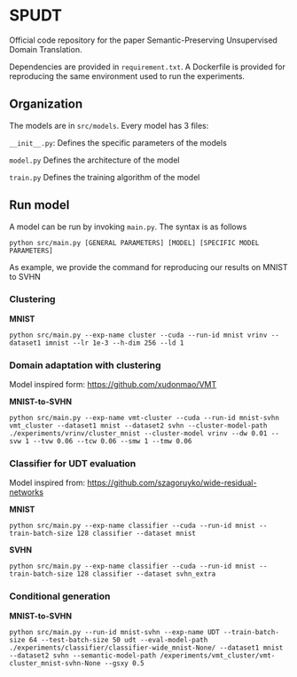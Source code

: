 # SPUDT

Official code repository for the paper Semantic-Preserving Unsupervised Domain Translation.

Dependencies are provided in `requirement.txt`. A Dockerfile is provided for reproducing the same environment used to run the experiments.

## Organization

The models are in `src/models`. Every model has 3 files:

`__init__.py`: Defines the specific parameters of the models

`model.py` Defines the architecture of the model

`train.py` Defines the training algorithm of the model

## Run model

A model can be run by invoking `main.py`. The syntax is as follows
```
python src/main.py [GENERAL PARAMETERS] [MODEL] [SPECIFIC MODEL PARAMETERS]
```

As example, we provide the command for reproducing our results on MNIST to SVHN

### Clustering
**MNIST**
```
python src/main.py --exp-name cluster --cuda --run-id mnist vrinv --dataset1 imnist --lr 1e-3 --h-dim 256 --ld 1
```

### Domain adaptation with clustering
Model inspired form: https://github.com/xudonmao/VMT

**MNIST-to-SVHN**
```
python src/main.py --exp-name vmt-cluster --cuda --run-id mnist-svhn vmt_cluster --dataset1 mnist --dataset2 svhn --cluster-model-path ./experiments/vrinv/cluster_mnist --cluster-model vrinv --dw 0.01 --svw 1 --tvw 0.06 --tcw 0.06 --smw 1 --tmw 0.06
```


### Classifier for UDT evaluation
Model inspired from: https://github.com/szagoruyko/wide-residual-networks

**MNIST**
```
python src/main.py --exp-name classifier --cuda --run-id mnist --train-batch-size 128 classifier --dataset mnist
```

**SVHN** 
```
python src/main.py --exp-name classifier --cuda --run-id mnist --train-batch-size 128 classifier --dataset svhn_extra
```

### Conditional generation

**MNIST-to-SVHN**
```
python src/main.py --run-id mnist-svhn --exp-name UDT --train-batch-size 64 --test-batch-size 50 udt --eval-model-path ./experiments/classifier/classifier-wide_mnist-None/ --dataset1 mnist --dataset2 svhn --semantic-model-path /experiments/vmt_cluster/vmt-cluster_mnist-svhn-None --gsxy 0.5
```


